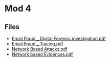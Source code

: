 # Mod 4

## Files

- [Email Fraud _ Digital Forensic investigation.pdf](Email%20Fraud%20_%20Digital%20Forensic%20investigation.pdf)
- [Email Fraud _ Tracing.pdf](Email%20Fraud%20_%20Tracing.pdf)
- [Network Based Attacks.pdf](Network%20Based%20Attacks.pdf)
- [Network based Evidences.pdf](Network%20based%20Evidences.pdf)
